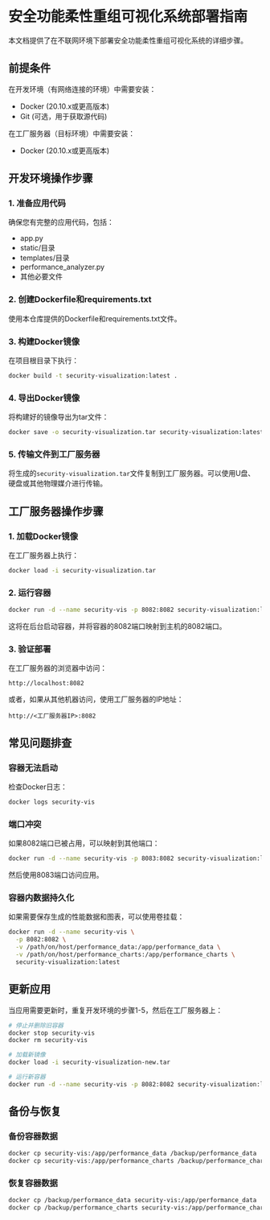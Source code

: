 # 安全功能柔性重组可视化系统部署指南

本文档提供了在不联网环境下部署安全功能柔性重组可视化系统的详细步骤。

## 前提条件

在开发环境（有网络连接的环境）中需要安装：
- Docker (20.10.x或更高版本)
- Git (可选，用于获取源代码)

在工厂服务器（目标环境）中需要安装：
- Docker (20.10.x或更高版本)

## 开发环境操作步骤

### 1. 准备应用代码

确保您有完整的应用代码，包括：
- app.py
- static/目录
- templates/目录
- performance_analyzer.py
- 其他必要文件

### 2. 创建Dockerfile和requirements.txt

使用本仓库提供的Dockerfile和requirements.txt文件。

### 3. 构建Docker镜像

在项目根目录下执行：

```bash
docker build -t security-visualization:latest .
```

### 4. 导出Docker镜像

将构建好的镜像导出为tar文件：

```bash
docker save -o security-visualization.tar security-visualization:latest
```

### 5. 传输文件到工厂服务器

将生成的`security-visualization.tar`文件复制到工厂服务器。可以使用U盘、硬盘或其他物理媒介进行传输。

## 工厂服务器操作步骤

### 1. 加载Docker镜像

在工厂服务器上执行：

```bash
docker load -i security-visualization.tar
```

### 2. 运行容器

```bash
docker run -d --name security-vis -p 8082:8082 security-visualization:latest
```

这将在后台启动容器，并将容器的8082端口映射到主机的8082端口。

### 3. 验证部署

在工厂服务器的浏览器中访问：

```
http://localhost:8082
```

或者，如果从其他机器访问，使用工厂服务器的IP地址：

```
http://<工厂服务器IP>:8082
```

## 常见问题排查

### 容器无法启动

检查Docker日志：

```bash
docker logs security-vis
```

### 端口冲突

如果8082端口已被占用，可以映射到其他端口：

```bash
docker run -d --name security-vis -p 8083:8082 security-visualization:latest
```

然后使用8083端口访问应用。

### 容器内数据持久化

如果需要保存生成的性能数据和图表，可以使用卷挂载：

```bash
docker run -d --name security-vis \
  -p 8082:8082 \
  -v /path/on/host/performance_data:/app/performance_data \
  -v /path/on/host/performance_charts:/app/performance_charts \
  security-visualization:latest
```

## 更新应用

当应用需要更新时，重复开发环境的步骤1-5，然后在工厂服务器上：

```bash
# 停止并删除旧容器
docker stop security-vis
docker rm security-vis

# 加载新镜像
docker load -i security-visualization-new.tar

# 运行新容器
docker run -d --name security-vis -p 8082:8082 security-visualization:latest
```

## 备份与恢复

### 备份容器数据

```bash
docker cp security-vis:/app/performance_data /backup/performance_data
docker cp security-vis:/app/performance_charts /backup/performance_charts
```

### 恢复容器数据

```bash
docker cp /backup/performance_data security-vis:/app/performance_data
docker cp /backup/performance_charts security-vis:/app/performance_charts
```
